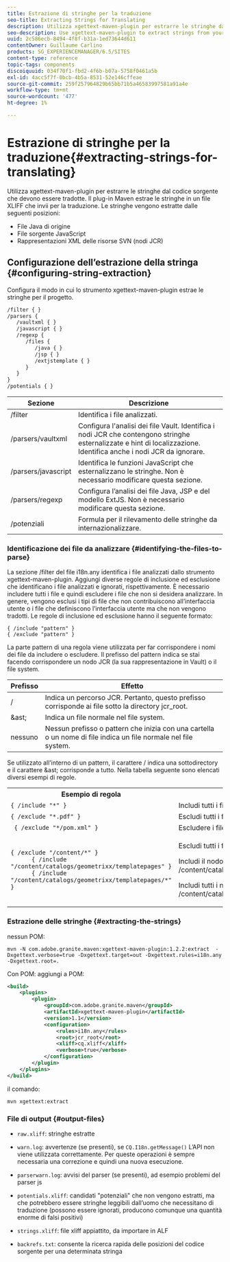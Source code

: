 ```yaml
---
title: Estrazione di stringhe per la traduzione
seo-title: Extracting Strings for Translating
description: Utilizza xgettext-maven-plugin per estrarre le stringhe dal codice sorgente che richiedono la traduzione
seo-description: Use xgettext-maven-plugin to extract strings from your source code that need translating
uuid: 2c586ecb-8494-4f8f-b31a-1ed73644d611
contentOwner: Guillaume Carlino
products: SG_EXPERIENCEMANAGER/6.5/SITES
content-type: reference
topic-tags: components
discoiquuid: 034f70f1-fbd2-4f6b-b07a-5758f0461a5b
exl-id: 4acc5f7f-0bcb-4b5a-8531-52e146cffeae
source-git-commit: 259f257964829b65bb71b5a46583997581a91a4e
workflow-type: tm+mt
source-wordcount: '477'
ht-degree: 1%

---
```


# Estrazione di stringhe per la traduzione{#extracting-strings-for-translating}

Utilizza xgettext-maven-plugin per estrarre le stringhe dal codice sorgente che devono essere tradotte. Il plug-in Maven estrae le stringhe in un file XLIFF che invii per la traduzione. Le stringhe vengono estratte dalle seguenti posizioni:

* File Java di origine
* File sorgente JavaScript
* Rappresentazioni XML delle risorse SVN (nodi JCR)

## Configurazione dell’estrazione della stringa {#configuring-string-extraction}

Configura il modo in cui lo strumento xgettext-maven-plugin estrae le stringhe per il progetto.

```xml
/filter { }
/parsers {
   /vaultxml { }
   /javascript { }
   /regexp {
      /files {
         /java { }
         /jsp { }
         /extjstemplate { }
      }
   }
}
/potentials { }
```

| Sezione | Descrizione |
|---|---|
| /filter | Identifica i file analizzati. |
| /parsers/vaultxml | Configura l&#39;analisi dei file Vault. Identifica i nodi JCR che contengono stringhe esternalizzate e hint di localizzazione. Identifica anche i nodi JCR da ignorare. |
| /parsers/javascript | Identifica le funzioni JavaScript che esternalizzano le stringhe. Non è necessario modificare questa sezione. |
| /parsers/regexp | Configura l’analisi dei file Java, JSP e del modello ExtJS. Non è necessario modificare questa sezione. |
| /potenziali | Formula per il rilevamento delle stringhe da internazionalizzare. |

### Identificazione dei file da analizzare {#identifying-the-files-to-parse}

La sezione /filter del file i18n.any identifica i file analizzati dallo strumento xgettext-maven-plugin. Aggiungi diverse regole di inclusione ed esclusione che identificano i file analizzati e ignorati, rispettivamente. È necessario includere tutti i file e quindi escludere i file che non si desidera analizzare. In genere, vengono esclusi i tipi di file che non contribuiscono all’interfaccia utente o i file che definiscono l’interfaccia utente ma che non vengono tradotti. Le regole di inclusione ed esclusione hanno il seguente formato:

```
{ /include "pattern" }
{ /exclude "pattern" }
```

La parte pattern di una regola viene utilizzata per far corrispondere i nomi dei file da includere o escludere. Il prefisso del pattern indica se stai facendo corrispondere un nodo JCR (la sua rappresentazione in Vault) o il file system.

| Prefisso | Effetto |
|---|---|
| / | Indica un percorso JCR. Pertanto, questo prefisso corrisponde ai file sotto la directory jcr_root. |
| &amp;ast; | Indica un file normale nel file system. |
| nessuno | Nessun prefisso o pattern che inizia con una cartella o un nome di file indica un file normale nel file system. |

Se utilizzato all’interno di un pattern, il carattere / indica una sottodirectory e il carattere &amp;ast; corrisponde a tutto. Nella tabella seguente sono elencati diversi esempi di regole.

<table>
 <tbody>
  <tr>
   <th>Esempio di regola</th>
   <th>Effetto</th>
  </tr>
  <tr>
   <td><code>{ /include "*" }</code></td>
   <td>Includi tutti i file.</td>
  </tr>
  <tr>
   <td><code>{ /exclude "*.pdf" }</code></td>
   <td>Escludi tutti i file PDF.</td>
  </tr>
  <tr>
   <td><code> { /exclude "*/pom.xml" }</code></td>
   <td>Escludere i file POM.</td>
  </tr>
  <tr>
   <td><code class="code">{ /exclude "/content/*" }
      { /include "/content/catalogs/geometrixx/templatepages" }
      { /include "/content/catalogs/geometrixx/templatepages/*" }</code></td>
   <td><p>Escludi tutti i file sotto il nodo /content.</p> <p>Includi il nodo /content/catalogs/geometrixx/templatepages.</p> <p>Includi tutti i nodi figlio di /content/catalogs/geometrixx/templatepages.</p> </td>
  </tr>
 </tbody>
</table>

### Estrazione delle stringhe  {#extracting-the-strings}

nessun POM:

```shell
mvn -N com.adobe.granite.maven:xgettext-maven-plugin:1.2.2:extract  -Dxgettext.verbose=true -Dxgettext.target=out -Dxgettext.rules=i18n.any -Dxgettext.root=.
```

Con POM: aggiungi a POM:

```xml
<build>
    <plugins>
        <plugin>
            <groupId>com.adobe.granite.maven</groupId>
            <artifactId>xgettext-maven-plugin</artifactId>
            <version>1.1</version>
            <configuration>
                <rules>i18n.any</rules>
                <root>jcr_root</root>
                <xliff>cq.xliff</xliff>
                <verbose>true</verbose>
            </configuration>
        </plugin>
    </plugins>
</build>
```

il comando:

```shell
mvn xgettext:extract
```

### File di output {#output-files}

* `raw.xliff`: stringhe estratte
* `warn.log`: avvertenze (se presenti), se `CQ.I18n.getMessage()` L’API non viene utilizzata correttamente. Per queste operazioni è sempre necessaria una correzione e quindi una nuova esecuzione.

* `parserwarn.log`: avvisi del parser (se presenti), ad esempio problemi del parser js
* `potentials.xliff`: candidati &quot;potenziali&quot; che non vengono estratti, ma che potrebbero essere stringhe leggibili dall’uomo che necessitano di traduzione (possono essere ignorati, producono comunque una quantità enorme di falsi positivi)
* `strings.xliff`: file xliff appiattito, da importare in ALF
* `backrefs.txt`: consente la ricerca rapida delle posizioni del codice sorgente per una determinata stringa
